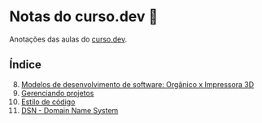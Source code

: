 # Notas do curso.dev 📓

Anotações das aulas do [curso.dev](https://curso.dev/).

## Índice

8. [Modelos de desenvolvimento de software: Orgânico x Impressora 3D](/curso.dev/dias/dia8.md)
9. [Gerenciando projetos](/curso.dev/dias/dia9.md)
10. [Estilo de código](/curso.dev/dias/dia10.md)
11. [DSN - Domain Name System](/curso.dev/dias/dia11.md)

